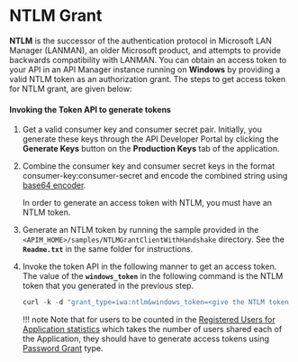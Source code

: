 # NTLM Grant

**NTLM** is the successor of the authentication protocol in Microsoft LAN Manager (LANMAN), an older Microsoft product, and attempts to provide backwards compatibility with LANMAN. You can obtain an access token to your API in an API Manager instance running on **Windows** by providing a valid NTLM token as an authorization grant. The steps to get access token for NTLM grant, are given below:

#### Invoking the Token API to generate tokens

1.  Get a valid consumer key and consumer secret pair. Initially, you generate these keys through the API Developer Portal by clicking the **Generate Keys** button on the **Production Keys** tab of the application.

2.  Combine the consumer key and consumer secret keys in the format consumer-key:consumer-secret and encode the combined string using [base64 encoder](http://base64encode.org).

    In order to generate an access token with NTLM, you must have an NTLM token.

3.  Generate an NTLM token by running the sample provided in the `<APIM_HOME>/samples/NTLMGrantClientWithHandshake` directory. See the **`Readme.txt`** in the same folder for instructions.

4.  Invoke the token API in the following manner to get an access token.
    The value of the **`windows_token`** in the following command is the NTLM token that you generated in the previous step.

    ``` java
    curl -k -d "grant_type=iwa:ntlm&windows_token=<give the NTLM token you got in step 3>" -H "Authorization: Basic <give the string you got in step2>" -H "Content-Type: application/x-www-form-urlencoded" https://localhost:8243/token
    ```

    !!! note
        Note that for users to be counted in the [Registered Users for Application statistics](../../../../../Analytics/AnalyzingAPIMStatisticsWithBatchAnalytics/viewing-api-statistics/#ViewingAPIStatistics-TopUsersperApplication) which takes the number of users shared each of the Application, they should have to generate access tokens using [Password Grant](../password-grant/) type.



